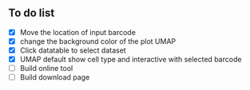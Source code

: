 ## To do list
- [x] Move the location of input barcode
- [x] change the background color of the plot UMAP 
- [x] Click datatable to select dataset
- [x] UMAP default show cell type and interactive with selected barcode
- [ ] Build online tool
- [ ] Build download page